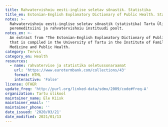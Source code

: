 ```yaml
---
title: Rahvatervishoiu eesti-inglise seletav sõnastik. Statistika
title_en: Estonian-English Explanatory Dictionary of Public Health. Statistics
notes: >-
  Rahvatervishoiu eesti-inglise seletav sõnastik (statistika) Tartu Ülikooli
  peremeditsiini ja rahvatervishoiu instituudi poolt.
notes_en: >-
  An extract from "The Estonian-English Explanatory Dictionary of Public Health"
  that is compiled in the University of Tartu in the Institute of Family
  Medicine and Public Health.
category: Tervis
category_en: Health
resources:
  - name: rahvatervise ja statistika seletussonaraamat
    url: 'https://www.eurotermbank.com/collections/43'
    format: HTML
    interactive: 'False'
license: OTHER
update_freq: 'http://purl.org/linked-data/sdmx/2009/code#freq-A'
organization: Tartu ülikool
maintainer_name: Ele Kiisk
maintainer_email: ''
maintainer_phone: ''
date_issued: '2020/03/21'
date_modified: 2021/01/13
---
```


